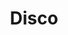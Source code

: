 ---
title: "Disco"
url: /ciudad-autonoma-de-buenos-aires/disco-avenida-general-las-heras/
shop: Supermarkt
---
